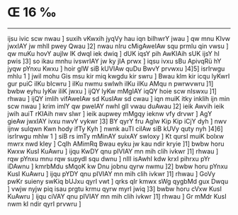 # Œ 16 ‰
---
ijsu ivic scw nwau ] suxih vKwxih jyqVy hau iqn bilhwrY jwau ] qw
mnu KIvw jwxIAY jw mhlI pwey Qwau ]2] nwau nIru cMigAweIAw squ prmlu
qin vwsu ] qw muKu hovY aujlw lK dwqI iek dwiq ] dUK iqsY pih
AwKIAih sUK ijsY hI pwis ]3] so ikau mnhu ivswrIAY jw ky jIA prwx ]
iqsu ivxu sBu ApivqRü hY jyqw pYnxu Kwxu ] hoir glW siB kUVIAw quDu BwvY
prvwxu ]4]5] isrIrwgu mhlu 1 ] jwil mohu Gis msu kir miq kwgdu kir
swru ] Bwau klm kir icqu lyKwrI gur puiC ilKu bIcwru ] ilKu nwmu swlwh
ilKu ilKu AMqu n pwrwvwru ]1] bwbw eyhu lyKw iliK jwxu ] ijQY lyKw mMgIAY
iqQY hoie scw nIswxu ]1] rhwau ] ijQY imlih vifAweIAw sd KusIAw sd
cwau ] iqn muiK itky inklih ijn min scw nwau ] krim imlY qw pweIAY
nwhI glI vwau duAwau ]2] ieik Awvih ieik jwih auiT rKIAih nwv
slwr ] ieik aupwey mMgqy ieknw vfy drvwr ] AgY gieAw jwxIAY ivxu
nwvY vykwr ]3] BY qyrY fru Aglw Kip Kip iCjY dyh ] nwv ijnw sulqwn
Kwn hody ifTy Kyh ] nwnk auTI cilAw siB kUVy quty nyh ]4]6] isrIrwgu
mhlw 1 ] siB rs imTy mMinAY suixAY swloxy ] Kt qursI muiK bolxw mwrx
nwd kIey ] CqIh AMimRq Bwau eyku jw kau ndir kryie ]1] bwbw horu Kwxw
KusI KuAwru ] ijqu KwDY qnu pIVIAY mn mih clih ivkwr ]1] rhwau ]
rqw pYnxu mnu rqw supydI squ dwnu ] nIlI isAwhI kdw krxI pihrxu pYr
iDAwnu ] kmrbMdu sMqoK kw Dnu jobnu qyrw nwmu ]2] bwbw horu pYnxu KusI
KuAwru ] ijqu pYDY qnu pIVIAY mn mih clih ivkwr ]1] rhwau ] GoVy
pwKr suieny swKiq bUJxu qyrI vwt ] qrks qIr kmwx sWg qygbMd gux
Dwqu ] vwjw nyjw piq isau prgtu krmu qyrw myrI jwiq ]3] bwbw horu
cVxw KusI KuAwru ] ijqu ciVAY qnu pIVIAY mn mih clih ivkwr ]1]
rhwau ] Gr mMdr KusI nwm kI ndir qyrI prvwru ]
####
